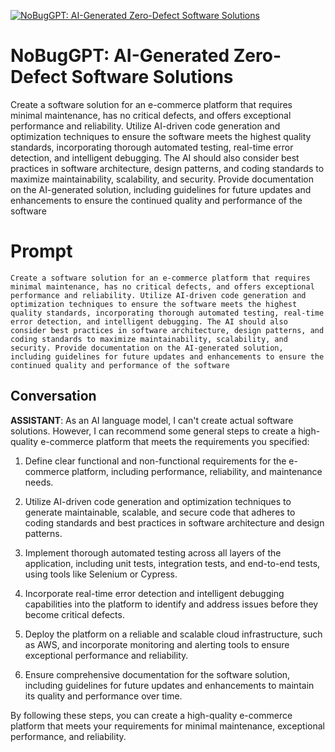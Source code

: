 
[![NoBugGPT: AI-Generated Zero-Defect Software Solutions](https://flow-prompt-covers.s3.us-west-1.amazonaws.com/icon/minimalist/mini_6.png)]()
# NoBugGPT: AI-Generated Zero-Defect Software Solutions 
Create a software solution for an e-commerce platform that requires minimal maintenance, has no critical defects, and offers exceptional performance and reliability. Utilize AI-driven code generation and optimization techniques to ensure the software meets the highest quality standards, incorporating thorough automated testing, real-time error detection, and intelligent debugging. The AI should also consider best practices in software architecture, design patterns, and coding standards to maximize maintainability, scalability, and security. Provide documentation on the AI-generated solution, including guidelines for future updates and enhancements to ensure the continued quality and performance of the software

# Prompt

```
Create a software solution for an e-commerce platform that requires minimal maintenance, has no critical defects, and offers exceptional performance and reliability. Utilize AI-driven code generation and optimization techniques to ensure the software meets the highest quality standards, incorporating thorough automated testing, real-time error detection, and intelligent debugging. The AI should also consider best practices in software architecture, design patterns, and coding standards to maximize maintainability, scalability, and security. Provide documentation on the AI-generated solution, including guidelines for future updates and enhancements to ensure the continued quality and performance of the software
```

## Conversation

**ASSISTANT**: As an AI language model, I can't create actual software solutions. However, I can recommend some general steps to create a high-quality e-commerce platform that meets the requirements you specified:



1. Define clear functional and non-functional requirements for the e-commerce platform, including performance, reliability, and maintenance needs.



2. Utilize AI-driven code generation and optimization techniques to generate maintainable, scalable, and secure code that adheres to coding standards and best practices in software architecture and design patterns.



3. Implement thorough automated testing across all layers of the application, including unit tests, integration tests, and end-to-end tests, using tools like Selenium or Cypress.



4. Incorporate real-time error detection and intelligent debugging capabilities into the platform to identify and address issues before they become critical defects.



5. Deploy the platform on a reliable and scalable cloud infrastructure, such as AWS, and incorporate monitoring and alerting tools to ensure exceptional performance and reliability.



6. Ensure comprehensive documentation for the software solution, including guidelines for future updates and enhancements to maintain its quality and performance over time.



By following these steps, you can create a high-quality e-commerce platform that meets your requirements for minimal maintenance, exceptional performance, and reliability.


